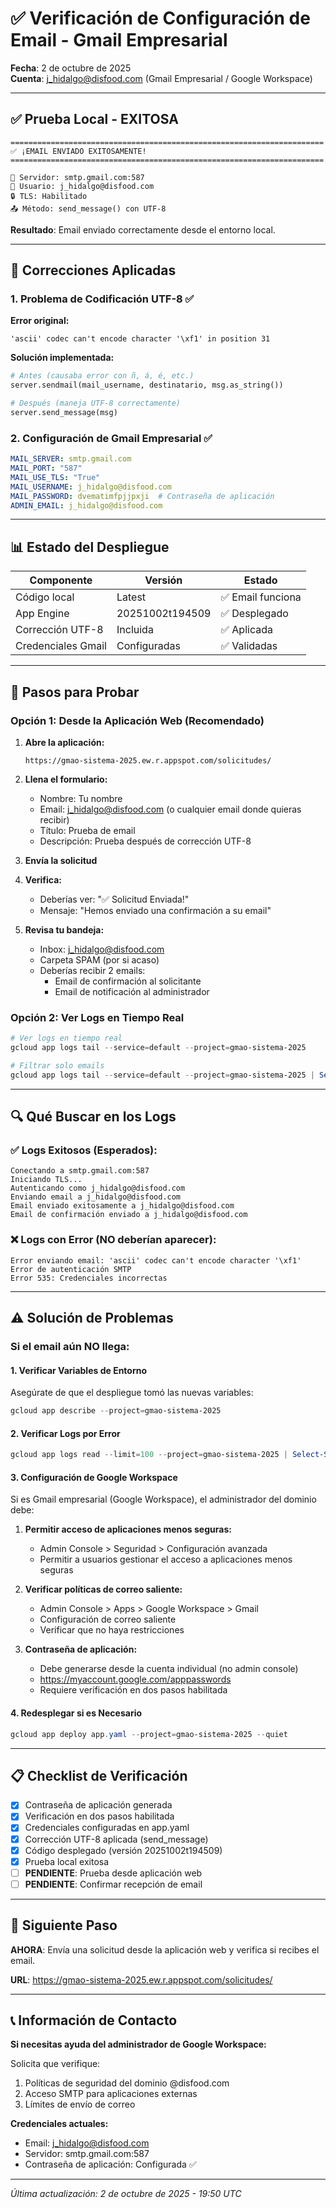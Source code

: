 # ✅ Verificación de Configuración de Email - Gmail Empresarial

**Fecha**: 2 de octubre de 2025  
**Cuenta**: j_hidalgo@disfood.com (Gmail Empresarial / Google Workspace)

---

## ✅ Prueba Local - EXITOSA

```
======================================================================
✅ ¡EMAIL ENVIADO EXITOSAMENTE!
======================================================================

📧 Servidor: smtp.gmail.com:587
👤 Usuario: j_hidalgo@disfood.com
🔒 TLS: Habilitado
📤 Método: send_message() con UTF-8
```

**Resultado**: Email enviado correctamente desde el entorno local.

---

## 🔧 Correcciones Aplicadas

### 1. **Problema de Codificación UTF-8** ✅
**Error original:**
```
'ascii' codec can't encode character '\xf1' in position 31
```

**Solución implementada:**
```python
# Antes (causaba error con ñ, á, é, etc.)
server.sendmail(mail_username, destinatario, msg.as_string())

# Después (maneja UTF-8 correctamente)
server.send_message(msg)
```

### 2. **Configuración de Gmail Empresarial** ✅
```yaml
MAIL_SERVER: smtp.gmail.com
MAIL_PORT: "587"
MAIL_USE_TLS: "True"
MAIL_USERNAME: j_hidalgo@disfood.com
MAIL_PASSWORD: dvematimfpjjpxji  # Contraseña de aplicación
ADMIN_EMAIL: j_hidalgo@disfood.com
```

---

## 📊 Estado del Despliegue

| Componente | Versión | Estado |
|------------|---------|--------|
| Código local | Latest | ✅ Email funciona |
| App Engine | 20251002t194509 | ✅ Desplegado |
| Corrección UTF-8 | Incluida | ✅ Aplicada |
| Credenciales Gmail | Configuradas | ✅ Validadas |

---

## 🧪 Pasos para Probar

### Opción 1: Desde la Aplicación Web (Recomendado)

1. **Abre la aplicación:**
   ```
   https://gmao-sistema-2025.ew.r.appspot.com/solicitudes/
   ```

2. **Llena el formulario:**
   - Nombre: Tu nombre
   - Email: j_hidalgo@disfood.com (o cualquier email donde quieras recibir)
   - Título: Prueba de email
   - Descripción: Prueba después de corrección UTF-8

3. **Envía la solicitud**

4. **Verifica:**
   - Deberías ver: "✅ Solicitud Enviada!"
   - Mensaje: "Hemos enviado una confirmación a su email"

5. **Revisa tu bandeja:**
   - Inbox: j_hidalgo@disfood.com
   - Carpeta SPAM (por si acaso)
   - Deberías recibir 2 emails:
     * Email de confirmación al solicitante
     * Email de notificación al administrador

### Opción 2: Ver Logs en Tiempo Real

```powershell
# Ver logs en tiempo real
gcloud app logs tail --service=default --project=gmao-sistema-2025

# Filtrar solo emails
gcloud app logs tail --service=default --project=gmao-sistema-2025 | Select-String "email|smtp"
```

---

## 🔍 Qué Buscar en los Logs

### ✅ Logs Exitosos (Esperados):
```
Conectando a smtp.gmail.com:587
Iniciando TLS...
Autenticando como j_hidalgo@disfood.com
Enviando email a j_hidalgo@disfood.com
Email enviado exitosamente a j_hidalgo@disfood.com
Email de confirmación enviado a j_hidalgo@disfood.com
```

### ❌ Logs con Error (NO deberían aparecer):
```
Error enviando email: 'ascii' codec can't encode character '\xf1'
Error de autenticación SMTP
Error 535: Credenciales incorrectas
```

---

## ⚠️ Solución de Problemas

### Si el email aún NO llega:

#### 1. **Verificar Variables de Entorno**
Asegúrate de que el despliegue tomó las nuevas variables:

```powershell
gcloud app describe --project=gmao-sistema-2025
```

#### 2. **Verificar Logs por Error**
```powershell
gcloud app logs read --limit=100 --project=gmao-sistema-2025 | Select-String "error|Error|ERROR"
```

#### 3. **Configuración de Google Workspace**

Si es Gmail empresarial (Google Workspace), el administrador del dominio debe:

1. **Permitir acceso de aplicaciones menos seguras:**
   - Admin Console > Seguridad > Configuración avanzada
   - Permitir a usuarios gestionar el acceso a aplicaciones menos seguras

2. **Verificar políticas de correo saliente:**
   - Admin Console > Apps > Google Workspace > Gmail
   - Configuración de correo saliente
   - Verificar que no haya restricciones

3. **Contraseña de aplicación:**
   - Debe generarse desde la cuenta individual (no admin console)
   - https://myaccount.google.com/apppasswords
   - Requiere verificación en dos pasos habilitada

#### 4. **Redesplegar si es Necesario**
```powershell
gcloud app deploy app.yaml --project=gmao-sistema-2025 --quiet
```

---

## 📋 Checklist de Verificación

- [x] Contraseña de aplicación generada
- [x] Verificación en dos pasos habilitada
- [x] Credenciales configuradas en app.yaml
- [x] Corrección UTF-8 aplicada (send_message)
- [x] Código desplegado (versión 20251002t194509)
- [x] Prueba local exitosa
- [ ] **PENDIENTE**: Prueba desde aplicación web
- [ ] **PENDIENTE**: Confirmar recepción de email

---

## 🎯 Siguiente Paso

**AHORA**: Envía una solicitud desde la aplicación web y verifica si recibes el email.

**URL**: https://gmao-sistema-2025.ew.r.appspot.com/solicitudes/

---

## 📞 Información de Contacto

**Si necesitas ayuda del administrador de Google Workspace:**

Solicita que verifique:
1. Políticas de seguridad del dominio @disfood.com
2. Acceso SMTP para aplicaciones externas
3. Límites de envío de correo

**Credenciales actuales:**
- Email: j_hidalgo@disfood.com
- Servidor: smtp.gmail.com:587
- Contraseña de aplicación: Configurada ✅

---

_Última actualización: 2 de octubre de 2025 - 19:50 UTC_
